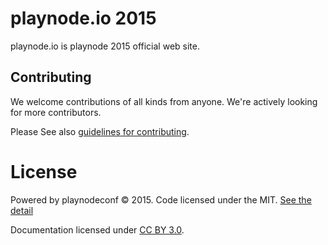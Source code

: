 # playnode.io 2015 

playnode.io is playnode 2015 official web site.

## Contributing

We welcome contributions of all kinds from anyone. We're actively looking for more contributors.

Please See also [guidelines for contributing](https://github.com/playnodeconf/playnode.io-2015/blob/master/CONTRIBUTING.md).

# License

Powered by playnodeconf  © 2015. Code licensed under the MIT. [See the detail](https://github.com/playnodeconf/playnode.io-2015/blob/master/LICENSE)

Documentation licensed under [CC BY 3.0](http://creativecommons.org/licenses/by/3.0/).
